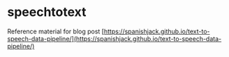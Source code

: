 # speechtotext
Reference material for blog post [https://spanishjack.github.io/text-to-speech-data-pipeline/](https://spanishjack.github.io/text-to-speech-data-pipeline/)
